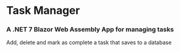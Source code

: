 # Task Manager
### A .NET 7 Blazor Web Assembly App for managing tasks
Add, delete and mark as complete a task that saves to a database

